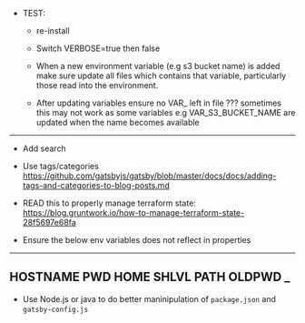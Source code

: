 * TEST:
  - re-install
  - Switch VERBOSE=true then false
  - When a new environment variable (e.g s3 bucket name) is added make sure update all files which contains that variable, particularly those read into the environment.

  - After updating variables ensure no VAR_ left in file ???
  sometimes this may not work as some variables e.g VAR_S3_BUCKET_NAME are updated
  when the name becomes available
------------------------------

* Add search

* Use tags/categories https://github.com/gatsbyjs/gatsby/blob/master/docs/docs/adding-tags-and-categories-to-blog-posts.md

* READ this to properly manage terraform state:
https://blog.gruntwork.io/how-to-manage-terraform-state-28f5697e68fa

* Ensure the below env variables does not reflect in properties
-------
HOSTNAME
PWD
HOME
SHLVL
PATH
OLDPWD
_
-------

* Use Node.js or java to do better maninipulation of `package.json` and
`gatsby-config.js`
